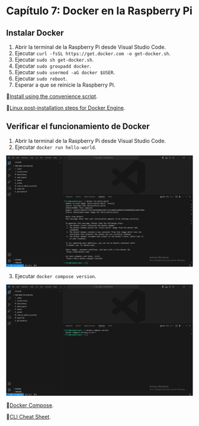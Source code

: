 # Capítulo 7: Docker en la Raspberry Pi

## Instalar Docker

1. Abrir la terminal de la Raspberry Pi desde Visual Studio Code.
2. Ejecutar `curl -fsSL https://get.docker.com -o get-docker.sh`.
3. Ejecutar `sudo sh get-docker.sh`.
4. Ejecutar `sudo groupadd docker`.
5. Ejecutar `sudo usermod -aG docker $USER`.
6. Ejecutar `sudo reboot`.
7. Esperar a que se reinicie la Raspberry Pi.

📝[Install using the convenience script](https://docs.docker.com/engine/install/debian/#install-using-the-convenience-script).

📝[Linux post-installation steps for Docker Engine](https://docs.docker.com/engine/install/linux-postinstall/).

## Verificar el funcionamiento de Docker

1. Abrir la terminal de la Raspberry Pi desde Visual Studio Code.
2. Ejecutar `docker run hello-world`.

![docker run hello-world](1.png)

3. Ejecutar `docker compose version`.

![docker compose version](2.png)

📝[Docker Compose](https://docs.docker.com/compose/).

📝[CLI Cheat Sheet](https://docs.docker.com/get-started/docker_cheatsheet.pdf).

